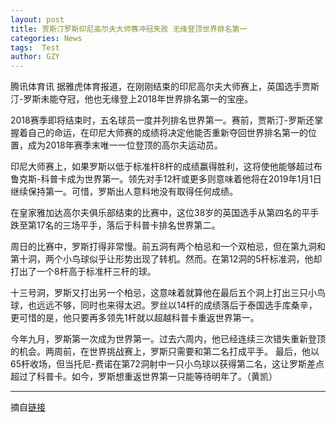 ```yaml
---
layout: post
title: 贾斯汀罗斯印尼高尔夫大师赛冲冠失败 无缘登顶世界排名第一
categories: News
tags:  Test
author: GZY
---
```


腾讯体育讯 据雅虎体育报道，在刚刚结束的印尼高尔夫大师赛上，英国选手贾斯汀-罗斯未能夺冠，他也无缘登上2018年世界排名第一的宝座。

2018赛季即将结束时，五名球员一度并列排名世界第一。赛前，贾斯汀-罗斯还掌握着自己的命运，在印尼大师赛的成绩将决定他能否重新夺回世界排名第一的位置，成为2018年赛季末唯一一位登顶的高尔夫运动员。

印尼大师赛上，如果罗斯以低于标准杆8杆的成绩赢得胜利，这将使他能够超过布鲁克斯-科普卡成为世界第一。领先对手12杆或更多则意味着他将在2019年1月1日继续保持第一。可惜，罗斯出人意料地没有取得任何成绩。

在皇家雅加达高尔夫俱乐部结束的比赛中，这位38岁的英国选手从第四名的平手跌至第17名的三场平手，落后于科普卡排名世界第二。

周日的比赛中，罗斯打得非常慢。前五洞有两个柏忌和一个双柏忌，但在第九洞和第十洞，两个小鸟球似乎让形势出现了转机。然而。在第12洞的5杆标准洞，他却打出了一个8杆高于标准杆三杆的球。

十三号洞，罗斯又打出另一个柏忌，这意味着就算他在最后五个洞上打出三只小鸟球，也远远不够，同时也来得太迟。罗丝以14杆的成绩落后于泰国选手库桑辛，更可惜的是，他只要再多领先1杆就以超越科普卡重返世界第一。

今年九月，罗斯第一次成为世界第一。过去六周内，他已经连续三次错失重新登顶的机会。两周前，在世界挑战赛上，罗斯只需要和第二名打成平手。 最后，他以65杆收场，但当托尼-费诺在第72洞射中一只小鸟球以获得第二名，这让罗斯差点超过了科普卡。如今，罗斯想重返世界第一只能等待明年了。（黄凯）

*****

摘自[链接](https://sports.qq.com/a/20181217/003501.htm)